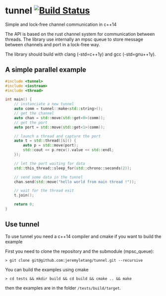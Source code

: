 # tunnel [![Build Status](https://travis-ci.org/jeremyletang/tunnel.svg?branch=master)](https://travis-ci.org/jeremyletang/tunnel)

Simple and lock-free channel communication in c++14

The API is based on the rust channel system for communication between threads.
The library use internally an mpsc queue to store message between channels and port
in a lock-free way.

The library should build with clang (-std=c++1y) and gcc (-std=gnu++1y).

## A simple parallel example

```c++
#include <tunnel>
#include <iostream>
#include <thread>

int main() {
    // instanciate a new tunnel
    auto comm = tunnel::make<std::string>();
    // get the channel
    auto chan = std::move(std::get<0>(comm));
    // get the port
    auto port = std::move(std::get<1>(comm));

    // launch a thread and capture the port
    auto t = std::thread([&]() {
        auto p = std::move(port);
        std::cout << p.recv().value << std::endl;
    });

    // let the port waiting for data
    std::this_thread::sleep_for(std::chrono::seconds(2));

    // send some data in the tunnel
    chan.send(std::move("hello world from main thread !"));

    // wait for the thread exit
    t.join();

    return 0;
}
```

## Use tunnel

To use tunnel you need a c++14 compiler and cmake if you want to build the example

First you need to clone the repository and the submodule (mpsc_queue):

```shell
> git clone git@github.com:jeremyletang/tunnel.git --recursive
```

You can build the examples using cmake
```
> cd tests && mkdir build && cd build && cmake .. && make
```

then the examples are in the folder `/tests/build/target`.